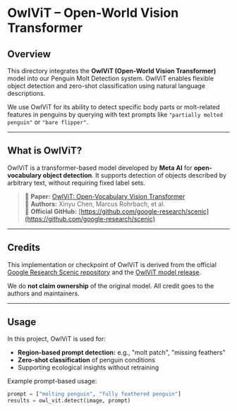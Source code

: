 # OwlViT – Open-World Vision Transformer

## Overview

This directory integrates the **OwlViT (Open-World Vision Transformer)** model into our Penguin Molt Detection system. OwlViT enables flexible object detection and zero-shot classification using natural language descriptions.

We use OwlViT for its ability to detect specific body parts or molt-related features in penguins by querying with text prompts like `"partially molted penguin"` or `"bare flipper"`.

---

## What is OwlViT?

OwlViT is a transformer-based model developed by **Meta AI** for **open-vocabulary object detection**. It supports detection of objects described by arbitrary text, without requiring fixed label sets.

> 📖 **Paper:** [OwlViT: Open-Vocabulary Vision Transformer](https://arxiv.org/abs/2205.06230)  
> 🧠 **Authors:** Xinyu Chen, Marcus Rohrbach, et al.  
> 🔗 **Official GitHub:** [https://github.com/google-research/scenic](https://github.com/google-research/scenic)

---

## Credits

This implementation or checkpoint of OwlViT is derived from the official [Google Research Scenic repository](https://github.com/google-research/scenic) and the [OwlViT model release](https://github.com/google-research/scenic/tree/main/scenic/projects/owl_vit).

We do **not claim ownership** of the original model. All credit goes to the authors and maintainers.

---

## Usage

In this project, OwlViT is used for:

- **Region-based prompt detection:** e.g., "molt patch", "missing feathers"
- **Zero-shot classification** of penguin conditions
- Supporting ecological insights without retraining

Example prompt-based usage:

```python
prompt = ["molting penguin", "fully feathered penguin"]
results = owl_vit.detect(image, prompt)
